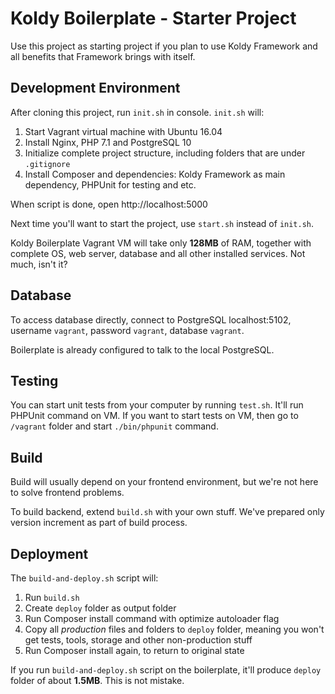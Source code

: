 # Koldy Boilerplate - Starter Project

Use this project as starting project if you plan to use Koldy Framework and all benefits that Framework brings with itself.

## Development Environment

After cloning this project, run `init.sh` in console. `init.sh` will:

1. Start Vagrant virtual machine with Ubuntu 16.04
2. Install Nginx, PHP 7.1 and PostgreSQL 10
3. Initialize complete project structure, including folders that are under `.gitignore`
4. Install Composer and dependencies: Koldy Framework as main dependency, PHPUnit for testing and etc.

When script is done, open http://localhost:5000

Next time you'll want to start the project, use `start.sh` instead of `init.sh`.

Koldy Boilerplate Vagrant VM will take only **128MB** of RAM, together with complete OS, web server, database and
all other installed services. Not much, isn't it?


## Database

To access database directly, connect to PostgreSQL localhost:5102, username `vagrant`, password `vagrant`, database `vagrant`.

Boilerplate is already configured to talk to the local PostgreSQL.


## Testing

You can start unit tests from your computer by running `test.sh`. It'll run PHPUnit command on VM. If you want to start tests
on VM, then go to `/vagrant` folder and start `./bin/phpunit` command.


## Build

Build will usually depend on your frontend environment, but we're not here to solve frontend problems.

To build backend, extend `build.sh` with your own stuff. We've prepared only version increment as part of build process.


## Deployment

The `build-and-deploy.sh` script will:

1. Run `build.sh`
2. Create `deploy` folder as output folder
3. Run Composer install command with optimize autoloader flag
4. Copy all *production* files and folders to `deploy` folder, meaning you won't get tests, tools, storage and other non-production stuff
5. Run Composer install again, to return to original state

If you run `build-and-deploy.sh` script on the boilerplate, it'll produce `deploy` folder of about **1.5MB**. This is not mistake.

